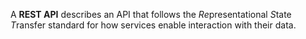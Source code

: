 A **REST API** describes an API that follows the *Re*presentational *S*tate *T*ransfer standard for how services enable interaction with their data.